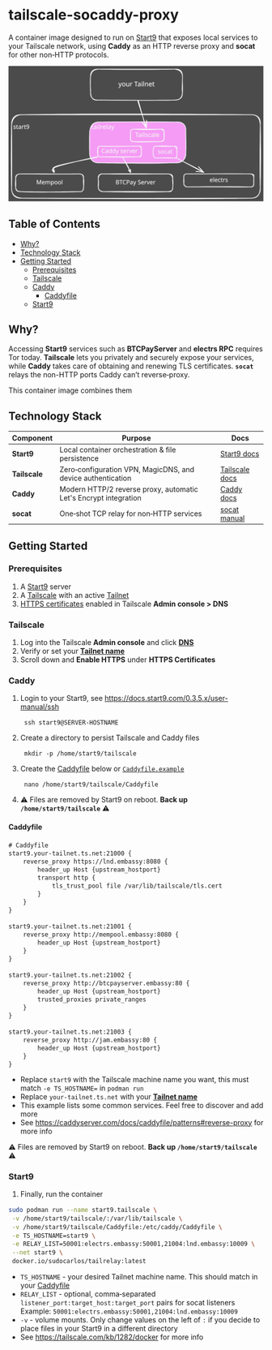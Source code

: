 # tailscale-socaddy-proxy

A container image designed to run on [Start9](https://start9.com) that exposes
local services to your Tailscale network, using **Caddy** as an HTTP reverse 
proxy and **socat** for other non‑HTTP protocols.

![](images/tailrelay.svg)

## Table of Contents

- [Why?](#why)
- [Technology Stack](#technology-stack)
- [Getting Started](#getting-started)
    - [Prerequisites](#prerequisites)
    - [Tailscale](#tailscale)
    - [Caddy](#create-the-caddyfile)
        - [Caddyfile](#caddyfile)
    - [Start9](#start9)


## Why?

Accessing **Start9** services such as **BTCPayServer** and **electrs RPC** requires Tor today.
**Tailscale** lets you privately and securely expose your services, while 
**Caddy** takes care of obtaining and renewing TLS certificates.
**`socat`** relays the non-HTTP ports Caddy can’t reverse‑proxy.

This container image combines them 


## Technology Stack

| Component | Purpose | Docs |
|-----------|---------|------|
| **Start9** | Local container orchestration & file persistence | [Start9 docs](https://docs.start9.com/0.3.5.x/user-manual/) |
| **Tailscale** | Zero‑configuration VPN, MagicDNS, and device authentication | [Tailscale docs](https://tailscale.com/kb) |
| **Caddy** | Modern HTTP/2 reverse proxy, automatic Let's Encrypt integration | [Caddy docs](https://caddyserver.com/docs) |
| **socat** | One‑shot TCP relay for non‑HTTP services | [socat manual](https://linux.die.net/man/1/socat) |


## Getting Started

### Prerequisites

1. A [Start9](https://docs.start9.com/0.3.5.x/user-manual/) server
2. A [Tailscale](https://tailscale.com/kb/1017/install) with an active [Tailnet](https://tailscale.com/kb/1217/tailnet-name)
3. [HTTPS certificates](https://tailscale.com/kb/1153/enabling-https) enabled
 in Tailscale **Admin console > DNS**

### Tailscale

1. Log into the Tailscale **Admin console** and click [**DNS**](https://login.tailscale.com/admin/dns)
1. Verify or set your [**Tailnet name**](https://tailscale.com/kb/1217/tailnet-name)
1. Scroll down and **Enable HTTPS** under **HTTPS Certificates**

### Caddy

1. Login to your Start9, see https://docs.start9.com/0.3.5.x/user-manual/ssh

        ssh start9@SERVER-HOSTNAME

1. Create a directory to persist Tailscale and Caddy files

        mkdir -p /home/start9/tailscale

1. Create the [Caddyfile](#caddyfile) below or [`Caddyfile.example`](/Caddyfile.example)

        nano /home/start9/tailscale/Caddyfile

1. ⚠️ Files are removed by Start9 on reboot. **Back up `/home/start9/tailscale`** ⚠️

#### Caddyfile

```
# Caddyfile
start9.your-tailnet.ts.net:21000 {
	reverse_proxy https://lnd.embassy:8080 {
		header_up Host {upstream_hostport}
		transport http {
			tls_trust_pool file /var/lib/tailscale/tls.cert
		}
	}
}

start9.your-tailnet.ts.net:21001 {
	reverse_proxy http://mempool.embassy:8080 {
		header_up Host {upstream_hostport}
	}
}

start9.your-tailnet.ts.net:21002 {
	reverse_proxy http://btcpayserver.embassy:80 {
		header_up Host {upstream_hostport}
		trusted_proxies private_ranges
	}
}

start9.your-tailnet.ts.net:21003 {
	reverse_proxy http://jam.embassy:80 {
		header_up Host {upstream_hostport}
	}
}

```
- Replace `start9` with the Tailscale machine name you want,
 this must match `-e TS_HOSTNAME=` in `podman run`
- Replace `your-tailnet.ts.net` with your [**Tailnet name**](https://tailscale.com/kb/1217/tailnet-name)
- This example lists some common services. Feel free to discover and add more
- See https://caddyserver.com/docs/caddyfile/patterns#reverse-proxy for more info

⚠️ Files are removed by Start9 on reboot. **Back up `/home/start9/tailscale`** ⚠️


### Start9

1. Finally, run the container
```bash
sudo podman run --name start9.tailscale \
 -v /home/start9/tailscale/:/var/lib/tailscale \
 -v /home/start9/tailscale/Caddyfile:/etc/caddy/Caddyfile \
 -e TS_HOSTNAME=start9 \
 -e RELAY_LIST=50001:electrs.embassy:50001,21004:lnd.embassy:10009 \
 --net start9 \
 docker.io/sudocarlos/tailrelay:latest

```

- `TS_HOSTNAME` - your desired Tailnet machine name. This should match in your [Caddyfile](#caddyfile)
- `RELAY_LIST` - optional, comma‑separated `listener_port:target_host:target_port` pairs for socat listeners  
  Example: `50001:electrs.embassy:50001,21004:lnd.embassy:10009`
- `-v` - volume mounts. Only change values on the left of `:`
  if you decide to place files in your Start9 in a different directory
- See https://tailscale.com/kb/1282/docker for more info
